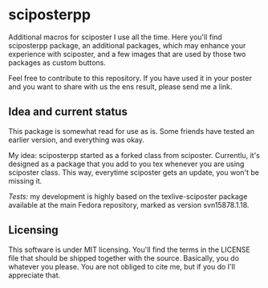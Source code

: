 sciposterpp
===========

Additional macros for sciposter I use all the time. Here you'll find
sciposterpp package, an additional packages, which may enhance your
experience with sciposter, and a few images that are used by those two
packages as custom buttons.

Feel free to contribute to this repository. If you have used it in
your poster and you want to share with us the ens result, please send
me a link.


Idea and current status
-----

This package is somewhat read for use as is. Some friends have tested
an earlier version, and everything was okay.

My idea: sciposterpp started as a forked class from
sciposter. Currentlu, it's designed as a package that you add to you
tex whenever you are using sciposter class. This way, everytime
sciposter gets an update, you won't be missing it.

*Tests:* my development is highly based on the texlive-sciposter
package available at the main Fedora repository, marked as version
svn15878.1.18.



Licensing
-----

This software is under MIT licensing. You'll find the terms in the LICENSE
file that should be shipped together with the source. Basically, you do whatever 
you please. You are not obliged to cite me, but if you do I'll appreciate that.
